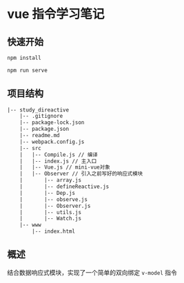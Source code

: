 # vue 指令学习笔记

## 快速开始

```bash
npm install

npm run serve
```

## 项目结构

```txt
|-- study_direactive
    |-- .gitignore
    |-- package-lock.json
    |-- package.json
    |-- readme.md
    |-- webpack.config.js
    |-- src
    |   |-- Compile.js // 编译
    |   |-- index.js // 主入口
    |   |-- Vue.js // mini-vue对象
    |   |-- Observer // 引入之前写好的响应式模块
    |       |-- array.js
    |       |-- defineReactive.js
    |       |-- Dep.js
    |       |-- observe.js
    |       |-- Observer.js
    |       |-- utils.js
    |       |-- Watch.js
    |-- www
        |-- index.html
```

## 概述

结合数据响应式模块，实现了一个简单的双向绑定 `v-model` 指令

